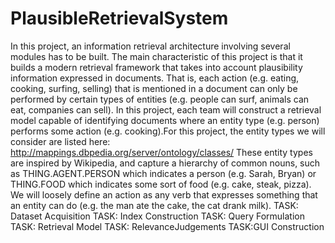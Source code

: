 # PlausibleRetrievalSystem
In this project, an information retrieval architecture involving several modules has to be
built. The main characteristic of this project is that it builds a modern retrieval
framework that takes into account plausibility information expressed in documents.
That is, each action (e.g. eating, cooking, surfing, selling) that is mentioned in a
document can only be performed by certain types of entities (e.g. people can surf,
animals can eat, companies can sell). In this project, each team will construct a retrieval
model capable of identifying documents where an entity type (e.g. person) performs
some action (e.g. cooking).For this project, the entity types we will consider are listed here:
http://mappings.dbpedia.org/server/ontology/classes/
These entity types are inspired by Wikipedia, and capture a hierarchy of common nouns,
such as THING.AGENT.PERSON which indicates a person (e.g. Sarah, Bryan) or
THING.FOOD which indicates some sort of food (e.g. cake, steak, pizza).
We will loosely define an action as any verb that expresses something that an entity
can do (e.g. the man ate the cake, the cat drank milk).
TASK: Dataset Acquisition
TASK: Index Construction
TASK: Query Formulation
TASK: Retrieval Model
TASK: RelevanceJudgements
TASK:GUI Construction
